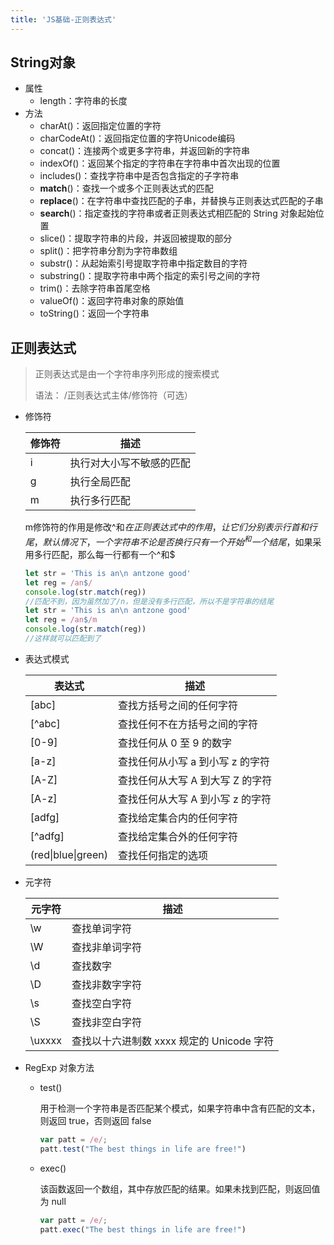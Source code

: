 ```yaml
---
title: 'JS基础-正则表达式'
---
```


## String对象

- 属性
  - length：字符串的长度
- 方法
  - charAt()：返回指定位置的字符
  - charCodeAt()：返回指定位置的字符Unicode编码
  - concat()：连接两个或更多字符串，并返回新的字符串
  - indexOf()：返回某个指定的字符串在字符串中首次出现的位置
  - includes()：查找字符串中是否包含指定的子字符串
  - **match**()：查找一个或多个正则表达式的匹配
  - **replace**()：在字符串中查找匹配的子串，并替换与正则表达式匹配的子串
  - **search**()：指定查找的字符串或者正则表达式相匹配的 String 对象起始位置
  - slice()：提取字符串的片段，并返回被提取的部分
  - split()：把字符串分割为字符串数组
  - substr()：从起始索引号提取字符串中指定数目的字符
  - substring()：提取字符串中两个指定的索引号之间的字符
  - trim()：去除字符串首尾空格
  - valueOf()：返回字符串对象的原始值
  - toString()：返回一个字符串

## 正则表达式

> 正则表达式是由一个字符串序列形成的搜索模式
>
> 语法： /正则表达式主体/修饰符（可选）

- 修饰符

  | 修饰符 | 描述                     |
  | ------ | ------------------------ |
  | i      | 执行对大小写不敏感的匹配 |
  | g      | 执行全局匹配             |
  | m      | 执行多行匹配             |

  m修饰符的作用是修改^和$在正则表达式中的作用，让它们分别表示行首和行尾，默认情况下，一个字符串不论是否换行只有一个开始^和一个结尾$，如果采用多行匹配，那么每一行都有一个^和$

  ```js
  let str = 'This is an\n antzone good'
  let reg = /an$/
  console.log(str.match(reg))
  //匹配不到，因为虽然加了/n，但是没有多行匹配，所以不是字符串的结尾
  let str = 'This is an\n antzone good'
  let reg = /an$/m
  console.log(str.match(reg))
  //这样就可以匹配到了
  ```

- 表达式模式

  | 表达式             | 描述                             |
  | ------------------ | -------------------------------- |
  | [abc]              | 查找方括号之间的任何字符         |
  | [^abc]             | 查找任何不在方括号之间的字符     |
  | [0-9]              | 查找任何从 0 至 9 的数字         |
  | [a-z]              | 查找任何从小写 a 到小写 z 的字符 |
  | [A-Z]              | 查找任何从大写 A 到大写 Z 的字符 |
  | [A-z]              | 查找任何从大写 A 到小写 z 的字符 |
  | [adfg]             | 查找给定集合内的任何字符         |
  | [^adfg]            | 查找给定集合外的任何字符         |
  | (red\|blue\|green) | 查找任何指定的选项               |

- 元字符

  | 元字符 | 描述                                      |
  | ------ | ----------------------------------------- |
  | \w     | 查找单词字符                              |
  | \W     | 查找非单词字符                            |
  | \d     | 查找数字                                  |
  | \D     | 查找非数字字符                            |
  | \s     | 查找空白字符                              |
  | \S     | 查找非空白字符                            |
  | \uxxxx | 查找以十六进制数 xxxx 规定的 Unicode 字符 |

- RegExp 对象方法

  - test()

    用于检测一个字符串是否匹配某个模式，如果字符串中含有匹配的文本，则返回 true，否则返回 false

    ```js
    var patt = /e/;
    patt.test("The best things in life are free!")
    ```

  - exec()

    该函数返回一个数组，其中存放匹配的结果。如果未找到匹配，则返回值为 null

    ```js
    var patt = /e/;
    patt.exec("The best things in life are free!")
    ```

    
